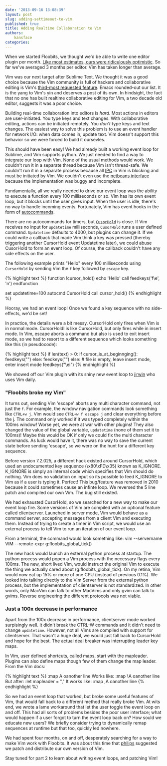 ```yaml
---
date: '2013-09-16 13:08:39'
layout: post
slug: adding-settimeout-to-vim
published: true
title: Adding Realtime Collaboration to Vim
authors:
    kansface
categories:
---
```


When we started Floobits, we thought we'd be able to write one editor plugin per month. [Like most estimates, ours were ridiculously optimistic](http://en.wikipedia.org/wiki/Planning_fallacy). So far we've averaged 3 months per editor. Vim has taken longer than average.

Vim was our next target after Sublime Text. We thought it was a good choice because the Vim community is full of hackers and collaborative editing is Vim's [third-most requested feature](http://www.vim.org/sponsor/vote_results.php). Emacs rounded-out our list. It is the yang to Vim's yin and deserves a post of its own. In hindsight, the fact that no one has built realtime collaborative editing for Vim, a two decade old editor, suggests it was a poor choice.

Building real-time collaboration into editors is *hard*. Most actions in editors are user-initiated. You type keys and text changes. With collaborative editing, actions can be initiated remotely. You *don't* type keys and text changes. The easiest way to solve this problem is to use an event handler for network I/O: when data comes in, update text.  Vim doesn't support this behavior so we were forced to build it oursevles.

This should have been easy! We had already built a working event loop for Sublime, and Vim supports python. We just needed to find a way to integrate our loop with Vim. None of the usual methods would work.  We couldn't run it in a separate thread because Vim isn't thread-safe. We couldn't run it in a separate process because all [IPC](http://en.wikipedia.org/wiki/Inter-process_communication) in Vim is blocking and must be initiated by Vim. We couldn't even use the [netbeans interface](http://vimdoc.sourceforge.net/htmldoc/netbeans.html) because the implementation was buggy and incomplete.

Fundamentally, all we really needed to drive our event loop was the ability to execute a function every 100 milliseconds or so. Vim has its own event loop, but it blocks until the user gives input. When the user is idle, there's no way to handle incoming events. Fortunately, Vim has event hooks in the form of [autocommands](http://vimdoc.sourceforge.net/htmldoc/autocmd.html).

There are no autocommands for timers, but [`CusorHold`](http://vimdoc.sourceforge.net/htmldoc/autocmd.html#CursorHold) is close. If Vim receives no input for `updatetime` milliseconds, `CusorHold` runs a user defined command. `Updatetime` defaults to 4000, but plugins can change it.  If we could write a callback that made Vim think a key was pressed (thereby triggering another CursorHold event Updatetime later), we could abuse CusorHold to form an event loop.  Of course, the callback couldn't have any side effects on the user.

The following example prints "Hello" every 100 milliseconds using `CursorHold` by sending Vim the `f` key followed by `escape` key.  

{% highlight text %}
function !cursor_hold()
    echo 'Hello'
    call feedkeys('f\e', 'n')
endfunction

set updatetime=100
autocmd CursorHold call cursor_hold()
{% endhighlight %}

Hooray, we had an event loop!  Once we found a key sequence with no side-effects, we'd be set!

In practice, the details were a bit messy.  CursorHold only fires when Vim is in normal mode. CursorHoldI is like CursorHold, but only fires while in insert mode. In Vim, escape aborts a command but also is used to exit insert mode, so we had to resort to a different sequence which looks something like this (in pseudocode):

{% highlight text %}
if len(text) > 0:
    if cursor_is_at_beginnging():
        feedkeys("<Right><Left>")
    else:
        feedkeys("<Left><Right>")
else:
    # file is empty, leave insert mode, enter insert mode
    feedkeys("\ei")
{% endhighlight %}

We showed off our Vim plugin with its shiny new event loop to [jirwin](https://github.com/jirwin) who uses Vim daily.
### "Floobits broke my Vim"
It turns out, sending Vim 'escape' aborts any multi character command, not just the `f`.  For example, the window navigation commands look something like `CTRL+w j`.  Vim would see `CTRL+w f escape j` and clear everything before the j. The command only worked if it was typed completely within the 100ms window!  Worse yet, we were at war with other plugins!  They also changed the value of the global variable, `updatetime` (none of them set it to 100ms)!  Maybe this would be OK if only we could fix the multi character commands. As luck would have it, there was no way to save the current state before sending 'escape', so we were on the hunt for a different key sequence.  

Before version 7.2.025, a different hack existed around CursorHold, which used an undocumented key sequence (\x80\xFD\x35) known as K_IGNORE. K_IGNORE is simply an internal code which specifies that Vim should do nothing. Vim does no validation on input so its possible to feed K_IGNORE to Vim as if a user is typing it. Perfect! This bug/feature was removed in 2010 because it could sometimes cause an infinte loop. We reversed the 5 line patch and compiled our own Vim. The bug still existed.

We had exhausted CusorHold, so we searched for a new way to make our event loop fire. Some versions of Vim are compiled with an optional feature called clientserver.  Launched in server mode, Vim would behave as a command server, accepting messages from a client Vim and executing them. Instead of trying to create a timer in Vim script, we would use an external process to tell Vim to run an iteration of our event loop.

From a terminal, the command would look something like:
    vim --servername VIM --remote-expr g:floobits_global_tick()

The new hack would launch an external python process at startup. The python process would popen a Vim process with the necessary flags every 100ms. The new, short lived Vim, would instruct the original Vim to execute the thing we actually cared about (g:floobits_global_tick). On my retina, Vim would now eat up 15% or more of one CPU (instead of previous 0.1%). We looked into talking directly to the Vim Server from the external python process, but the implementation of clientserver is not standardized. In other words, only MacVim can talk to other MacVims and only gvim can talk to gvims. Reverse engineering the different protocols was not viable.

### Just a 100x decrease in performance
Apart from the 100x decrease in performance, clientserver mode worked surpisingly well. It didn't break the CTRL-W commands and it didn't need to change `updatetime`. However, not all Vims are compiled with support for clientserver. That wasn't a huge deal, we would just fall back to CursorHold and hope for the best.  The actual deal breaker was interrupting leader key maps.

In Vim, user defined shortcuts, called maps, start with the mapleader. Plugins can also define maps though few of them change the map leader.  From the Vim docs:

{% highlight text %}
:map <Leader>A  oanother line<Esc> 
Works like:
        :map \A  oanother line<Esc>
But after:
        :let mapleader = ","
It works like:
        :map ,A  oanother line<Esc>
{% endhighlight %}

So we had an event loop that worked, but broke some useful features of Vim, that would fall back to a different method that really broke Vim.  At wits end, we wrote a lame workaround that let the user toggle the event loop on and off. This had all sorts of problems besides the poor user interface; what would happen if a user forgot to turn the event loop back on? How sould we educate new users? We briefly consider trying to dynamically remap sequences at runtime but that too, quickly led nowhere.

We had spent four months, on and off, desperately searching for a way to make Vim work with Floobits.  It was about this time that [philips](https://github.com/philips) suggested we patch and distribute our own version of Vim.

Stay tuned for part 2 to learn about writing event loops, and patching Vim!